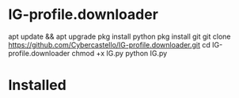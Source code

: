 # IG-profile.downloader

apt update && apt upgrade
pkg install python
pkg install git
git clone https://github.com/Cybercastello/IG-profile.downloader.git
cd IG-profile.downloader
chmod +x IG.py
python IG.py
# Installed
